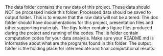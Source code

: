 The data folder contains the raw data of this project. These data should NOT be processed inside this folder. Processed data should be saved to output folder. This is to ensure that the raw data will not be altered.
The doc folder should have documentations for this project, presentation files and other supporting materials.
The figs folder contains figure files produced during the project and running of the codes.
The lib folder contain computation codes for your data analysis. Make sure your README.md is informative about what are the programs found in this folder.
The output folder is the holding place for intermediate and final computational results.